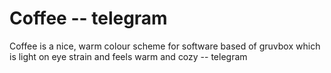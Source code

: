 # Coffee -- telegram

Coffee is a nice, warm colour scheme for software based of gruvbox which is light on eye strain and feels warm and cozy -- telegram

